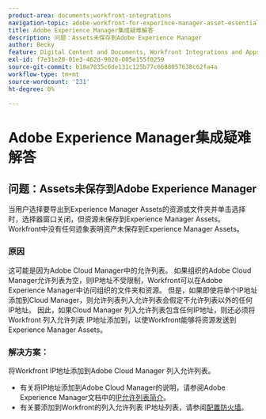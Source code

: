 ```yaml
---
product-area: documents;workfront-integrations
navigation-topic: adobe-workfront-for-experince-manager-asset-essentials
title: Adobe Experience Manager集成疑难解答
description: 问题：Assets未保存到Adobe Experience Manager
author: Becky
feature: Digital Content and Documents, Workfront Integrations and Apps
exl-id: f7e31e20-01e3-462d-9020-005e155f0259
source-git-commit: b18a7835c6de131c125b77c6688057638c62fa4a
workflow-type: tm+mt
source-wordcount: '231'
ht-degree: 0%

---
```


# Adobe Experience Manager集成疑难解答

## 问题：Assets未保存到Adobe Experience Manager

当用户选择要导出到Experience Manager Assets的资源或文件夹并单击选择时，选择器窗口关闭，但资源未保存到Experience Manager Assets。 Workfront中没有任何迹象表明资产未保存到Experience Manager Assets。

### 原因

这可能是因为Adobe Cloud Manager中的允许列表。 如果组织的Adobe Cloud Manager允许列表为空，则IP地址不受限制，Workfront可以在Adobe Experience Manager中访问组织的文件夹和资源。 但是，如果即使将单个IP地址添加到Cloud Manager，则允许列表列入允许列表会假定不允许列表以外的任何IP地址。 因此，如果Cloud Manager 列入允许列表包含任何IP地址，则还必须将Workfront 列入允许列表 IP地址添加到，以使Workfront能够将资源发送到Experience Manager Assets。

### 解决方案：

将Workfront IP地址添加到Adobe Cloud Manager 列入允许列表。

* 有关将IP地址添加到Adobe Cloud Manager的说明，请参阅Adobe Experience Manager文档中的[IP允许列表简介](https://experienceleague.adobe.com/en/docs/experience-manager-cloud-service/content/implementing/using-cloud-manager/ip-allow-lists/introduction)。
* 有关要添加到Workfront的列入允许列表 IP地址列表，请参阅[配置防火墙](/help/quicksilver/administration-and-setup/get-started-wf-administration/configure-your-firewall.md)。
